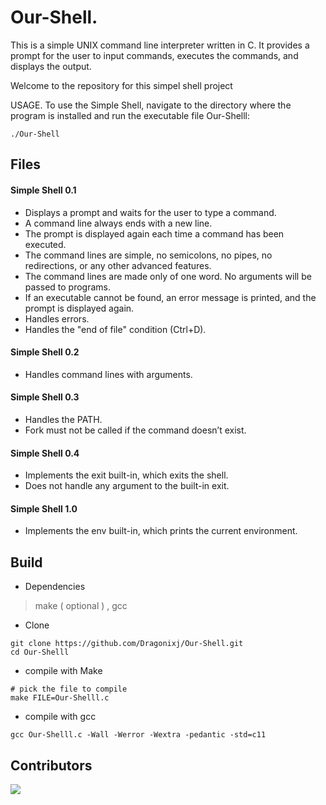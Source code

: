 # Our-Shell.

This is a simple UNIX command line interpreter written in C. It provides a
prompt for the user to input commands, executes the commands, and displays the
output.

Welcome to the repository for this simpel shell project

USAGE. To use the Simple Shell, navigate to the directory where the program is
installed and run the executable file Our-Shelll:

```shell
./Our-Shell
```

## Files

#### Simple Shell 0.1

- Displays a prompt and waits for the user to type a command.
- A command line always ends with a new line.
- The prompt is displayed again each time a command has been executed.
- The command lines are simple, no semicolons, no pipes, no redirections, or any
  other advanced features.
- The command lines are made only of one word. No arguments will be passed to
  programs.
- If an executable cannot be found, an error message is printed, and the prompt
  is displayed again.
- Handles errors.
- Handles the "end of file" condition (Ctrl+D).

#### Simple Shell 0.2

- Handles command lines with arguments.

#### Simple Shell 0.3

- Handles the PATH.
- Fork must not be called if the command doesn’t exist.

#### Simple Shell 0.4

- Implements the exit built-in, which exits the shell.
- Does not handle any argument to the built-in exit.

#### Simple Shell 1.0

- Implements the env built-in, which prints the current environment.

## Build

- Dependencies

> make ( optional ) , gcc

- Clone

```shell
git clone https://github.com/Dragonixj/Our-Shell.git
cd Our-Shelll
```

- compile with Make

```
# pick the file to compile
make FILE=Our-Shelll.c
```

- compile with gcc

```shell
gcc Our-Shelll.c -Wall -Werror -Wextra -pedantic -std=c11
```

## Contributors

<a href="https://github.com/Dragonixj/Our-Shell/graphs/contributors">
  <img src="https://contrib.rocks/image?repo=Dragonixj/Our-Shell" />
</a>
